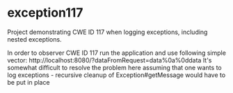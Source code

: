 # exception117
Project demonstrating CWE ID 117 when logging exceptions, including nested exceptions.

In order to observer CWE ID 117 run the application and use following simple vector: http://localhost:8080/?dataFromRequest=data%0a%0ddata
It's somewhat difficult to resolve the problem here assuming that one wants to log exceptions - recursive cleanup of Exception#getMessage would have to be put in place
